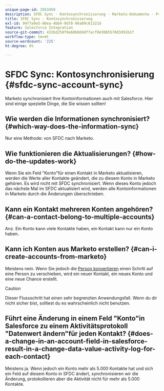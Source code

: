 ```yaml
---
unique-page-id: 2953459
description: SFDC Sync - Kontosynchronisierung - Marketo-Dokumente - Produktdokumentation
title: SFDC Sync - Kontosynchronisierung
exl-id: 94f7a9e5-86ea-4bb4-9d78-96a09c61321d
feature: Salesforce Integration
source-git-commit: 431bd258f9a68bbb9df7acf043085578d3d91b1f
workflow-type: tm+mt
source-wordcount: '225'
ht-degree: 0%

---
```


# SFDC Sync: Kontosynchronisierung {#sfdc-sync-account-sync}

Marketo synchronisiert Ihre Kontoinformationen auch mit Salesforce. Hier sind einige spezielle Dinge, die Sie wissen sollten!

## Wie werden die Informationen synchronisiert? {#which-way-does-the-information-sync}

Nur eine Methode: von SFDC nach Marketo.

## Wie funktionieren die Aktualisierungen? {#how-do-the-updates-work}

Wenn Sie ein Feld &quot;Konto&quot;für einen Kontakt in Marketo aktualisieren, werden die Werte aller Kontakte geändert, die zu diesem Konto in Marketo gehören. Es wird nicht mit SFDC synchronisiert. Wenn dieses Konto jedoch das nächste Mal im SFDC aktualisiert wird, werden alle Kontoinformationen in Marketo durch die Änderungen überschrieben.

## Kann ein Kontakt mehreren Konten angehören?  {#can-a-contact-belong-to-multiple-accounts}

Anz. Ein Konto kann viele Kontakte haben, ein Kontakt kann nur ein Konto haben.

## Kann ich Konten aus Marketo erstellen? {#can-i-create-accounts-from-marketo}

Meistens nein. Wenn Sie jedoch die [Person konvertieren](/help/marketo/product-docs/core-marketo-concepts/smart-campaigns/flow-actions/convert-person.md) einen Schritt auf eine Person zu verschieben, wird ein neuer Kontakt, ein neues Konto und eine neue Chance erstellt.

>[!CAUTION]
>
>Dieser Flussschritt hat einen sehr begrenzten Anwendungsfall. Wenn du dir nicht sicher bist, solltest du es wahrscheinlich nicht benutzen.

## Führt eine Änderung in einem Feld &quot;Konto&quot;in Salesforce zu einem Aktivitätsprotokoll &quot;Datenwert ändern&quot;für jeden Kontakt?  {#does-a-change-in-an-account-field-in-salesforce-result-in-a-change-data-value-activity-log-for-each-contact}

Meistens ja. Wenn jedoch ein Konto mehr als 5.000 Kontakte hat und sich ein Feld auf diesem Konto in SFDC ändert, synchronisieren wir die Änderung, protokollieren aber die Aktivität nicht für mehr als 5.000 Kontakte.
